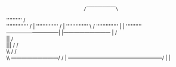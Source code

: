                                   ___________
                                 /           \
  ''''''''''                    /             \
''''''''''''''                  /              |
''''''''''''''                   /             |
''''''''''''''                    \           /
''''''''''''''                     |          |
  ''''''''''             ——————————|          |—————————
      |                 /   
      ||               /   
     |||              /      /\
      \\\            /      /  \
       \\\ —————————/      /    |
        ——————————————————/     |
                                |